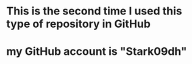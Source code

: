 # This is the second time I used this type of repository in GitHub 
# my GitHub account is "Stark09dh"